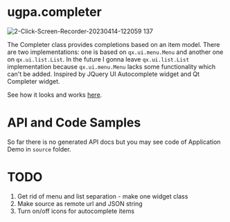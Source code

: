 # ugpa.completer

![2-Click-Screen-Recorder-20230414-122059 137](https://user-images.githubusercontent.com/22189134/232004212-16c1357c-3d43-482c-a14d-c64da64244b7.gif)

The Completer class provides completions based on an item model.
There are two implementations: one is based on `qx.ui.menu.Menu` and another one on `qx.ui.list.List`.
In the future I gonna leave `qx.ui.list.List` implementation because `qx.ui.menu.Menu` lacks some functionality which can't be added.
Inspired by JQuery UI Autocomplete widget and Qt Completer widget.

See how it looks and works [here](https://goldim.github.io/ugpa.completer/).


# API and Code Samples
So far there is no generated API docs but you may see code of Application Demo in `source` folder. 

# TODO
1. Get rid of menu and list separation - make one widget class
2. Make source as remote url and JSON string
3. Turn on/off icons for autocomplete items
